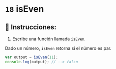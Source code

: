 # `18` isEven

## 📝 Instrucciones:

1. Escribe una función llamada `isEven`.

Dado un número, `isEven` retorna si el número es par.

```Javascript
var output = isEven(11);
console.log(output); // --> falso
```